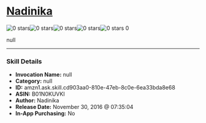 # [Nadinika](http://alexa.amazon.com/#skills/amzn1.ask.skill.cd903aa0-810e-47eb-8c0e-6ea33bda8e68)
![0 stars](../../images/ic_star_border_black_18dp_1x.png)![0 stars](../../images/ic_star_border_black_18dp_1x.png)![0 stars](../../images/ic_star_border_black_18dp_1x.png)![0 stars](../../images/ic_star_border_black_18dp_1x.png)![0 stars](../../images/ic_star_border_black_18dp_1x.png) 0

null

***

### Skill Details

* **Invocation Name:** null
* **Category:** null
* **ID:** amzn1.ask.skill.cd903aa0-810e-47eb-8c0e-6ea33bda8e68
* **ASIN:** B01N0KUVKI
* **Author:** Nadinika
* **Release Date:** November 30, 2016 @ 07:35:04
* **In-App Purchasing:** No
